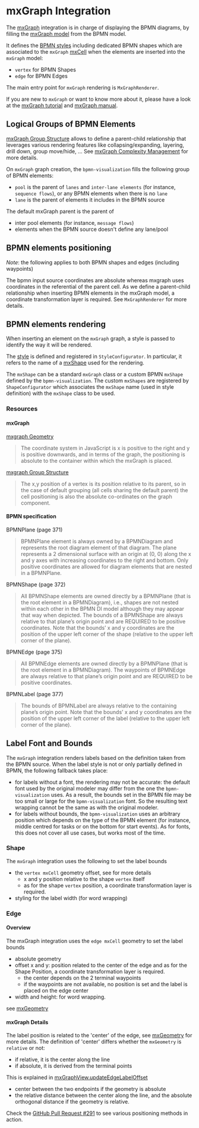 # mxGraph Integration

The [mxGraph](https://jgraph.github.io/mxgraph/) integration is in charge of displaying the BPMN diagrams, by filling the
[mxGraph model](https://jgraph.github.io/mxgraph/docs/manual.html#3.1.1) from the BPMN model.

It defines the [BPMN styles](https://jgraph.github.io/mxgraph/docs/manual.html#3.1.3.1) including dedicated BPMN shapes
which are associated to the `mxGraph` [mxCell](https://jgraph.github.io/mxgraph/docs/manual.html#3.1.3.4) when the elements
are inserted into the `mxGraph` model:
- `vertex` for BPMN Shapes
- `edge` for BPMN Edges

The main entry point for `mxGraph` rendering is `MxGraphRenderer`.

If you are new to `mxGraph` or want to know more about it, please have a look at the [mxGraph tutorial](https://jgraph.github.io/mxgraph/docs/tutorial.html)
and [mxGraph manual](https://jgraph.github.io/mxgraph/docs/manual.html).


## Logical Groups of BPMN Elements

[mxGraph Group Structure](https://jgraph.github.io/mxgraph/docs/manual.html#3.1.4) allows to define a parent-child relationship
that leverages various rendering features like collapsing/expanding, layering, drill down, group move/hide, ...
See [mxGraph Complexity Management](https://jgraph.github.io/mxgraph/docs/manual.html#3.1.5) for more details.

On `mxGraph` graph creation, the `bpmn-visualization` fills the following group of BPMN elements:
- `pool` is the parent of `lanes` and `inter-lane elements` (for instance, `sequence flows`), or any BPMN elements when there is no `lane`
- `lane` is the parent of elements it includes in the BPMN source

The default mxGraph parent is the parent of

* inter pool elements (for instance, `message flows`)
* elements when the BPMN source doesn't define any lane/pool


## BPMN elements positioning

*Note*: the following applies to both BPMN shapes and edges (including waypoints)

The bpmn input source coordinates are absolute whereas mxgraph uses coordinates in the referential of the parent cell.
As we define a parent-child relationship when inserting BPMN elements in the mxGraph model, a coordinate transformation
layer is required. See `MxGraphRenderer` for more details.


## BPMN elements rendering

When inserting an element on the `mxGraph` graph, a style is passed to identify the way it will be rendered.

The [style](https://jgraph.github.io/mxgraph/docs/js-api/files/view/mxStylesheet-js.html) is defined and registered in
`StyleConfigurator`. In particular, it refers to the name of a [mxShape](https://jgraph.github.io/mxgraph/docs/js-api/files/shape/mxShape-js.html)
used for the rendering.

The `mxShape` can be a standard `mxGraph` class or a custom BPMN `mxShape` defined by the `bpmn-visualization`. The custom `mxShapes` are registered by `ShapeConfigurator`
which associates the `mxShape` name (used in style definition) with the `mxShape` class to be used.


### Resources

#### mxGraph

[mxgraph Geometry](https://jgraph.github.io/mxgraph/docs/manual.html#3.1.3.2)
> The coordinate system in JavaScript is x is positive to the right and y is positive
> downwards, and in terms of the graph, the positioning is absolute to the container
> within which the mxGraph is placed.

[mxgraph Group Structure](https://jgraph.github.io/mxgraph/docs/manual.html#3.1.4)
> The x,y position of a vertex is its position relative to its parent, so in the case of
> default grouping (all cells sharing the default parent) the cell positioning is also
> the absolute co-ordinates on the graph component.


#### BPMN specification

BPMNPlane (page 371)
> BPMNPlane element is always owned by a BPMNDiagram and represents the root diagram element of that diagram.
> The plane represents a 2 dimensional surface with an origin at (0, 0) along the x and y axes with increasing coordinates
> to the right and bottom. Only positive coordinates are allowed for diagram elements that are nested in a BPMNPlane.

BPMNShape (page 372)
> All BPMNShape elements are owned directly by a BPMNPlane (that is the root element in a BPMNDiagram), i.e., shapes
> are not nested within each other in the BPMN DI model although they may appear that way when depicted. The bounds
> of a BPMNShape are always relative to that plane’s origin point and are REQUIRED to be positive coordinates. Note that
> the bounds’ x and y coordinates are the position of the upper left corner of the shape (relative to the upper left corner of
> the plane).


BPMNEdge (page 375)
> All BPMNEdge elements are owned directly by a BPMNPlane (that is the root element in a BPMNDiagram). The
> waypoints of BPMNEdge are always relative to that plane’s origin point and are REQUIRED to be positive coordinates.

BPMNLabel (page 377)
> The bounds of BPMNLabel are always relative to the containing plane’s origin point. Note that the bounds’ x and y
> coordinates are the position of the upper left corner of the label (relative to the upper left corner of the plane).


## Label Font and Bounds

The `mxGraph` integration renders labels based on the definition taken from the BPMN source. When the label style is not
or only partially defined in BPMN, the following fallback takes place:
- for labels without a font, the rendering may not be accurate: the default font used by the original modeler may differ
from the one the `bpmn-visualization` uses. As a result, the bounds set in the BPMN file may be too small or large for the `bpmn-visualization` font. So the
resulting text wrapping cannot be the same as with the original modeler.
- for labels without bounds, the `bpmn-visualization` uses an arbitrary position which depends on the type of the BPMN element (for instance, middle
centred for tasks or on the bottom for start events). As for fonts, this does not cover all use cases, but works most of
the time.

### Shape

The `mxGraph` integration uses the following to set the label bounds
- the `vertex mxCell` geometry offset, see 
for more details
  - x and y position relative to the shape `vertex` itself
  - as for the  shape `vertex` position, a coordinate transformation layer is required.
- styling for the label width (for word wrapping)

### Edge

#### Overview

The mxGraph integration uses the `edge mxCell` geometry to set the label bounds
- absolute geometry
- offset x and y: position related to the center of the edge and as for the Shape Position, a coordinate transformation layer is required.
  - the center depends on the 2 terminal waypoints
  - if the waypoints are not available, no position is set and the label is placed on the edge center
- width and height: for word wrapping.

see [mxGeometry](https://github.com/jgraph/mxgraph/blob/v4.1.1/javascript/src/js/model/mxGeometry.js#L60)

#### mxGraph Details

The label position is related to the 'center' of the edge, see [mxGeometry](https://github.com/jgraph/mxgraph/blob/v4.1.1/javascript/src/js/model/mxGeometry.js#L35)
for more details. The definition of 'center' differs whether the `mxGeometry` is `relative` or not:
- if relative, it is the center along the line
- if absolute, it is derived from the terminal points

This is explained in [mxGraphView.updateEdgeLabelOffset](https://github.com/jgraph/mxgraph/blob/v4.1.1/javascript/src/js/view/mxGraphView.js#L2187)
- center between the two endpoints if the geometry is absolute
- the relative distance between the center along the line, and the absolute orthogonal distance if the geometry is relative.

Check the [GitHub Pull Request #291](https://github.com/process-analytics/bpmn-visualization-js/pull/291#issuecomment-642024601)
to see various positioning methods in action.
